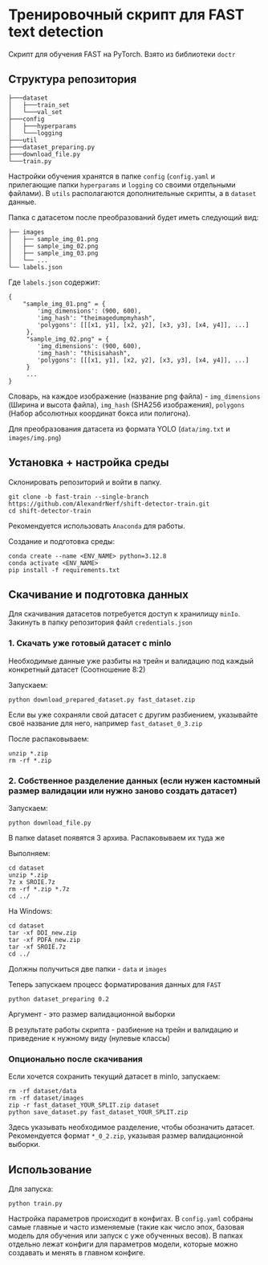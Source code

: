 # Тренировочный скрипт для FAST text detection

Скрипт для обучения FAST на PyTorch. Взято из библиотеки `doctr`

## Структура репозитория

```
├───dataset
│   ├───train_set
│   └───val_set
├───config
│   ├───hyperparams
│   └───logging
├───util
├───dataset_preparing.py
├───download_file.py
└───train.py
```

Настройки обучения хранятся в папке `config` (`config.yaml` и прилегающие папки `hyperparams` и `logging` со своими отдельными файлами). В `utils` располагаются дополнительные скрипты, а в `dataset` данные.


Папка с датасетом после преобразований будет иметь следующий вид:

```shell
├── images
│   ├── sample_img_01.png
│   ├── sample_img_02.png
│   ├── sample_img_03.png
│   └── ...
└── labels.json
```

Где `labels.json` содержит:

```shell
{
    "sample_img_01.png" = {
        'img_dimensions': (900, 600),
        'img_hash': "theimagedumpmyhash",
        'polygons': [[[x1, y1], [x2, y2], [x3, y3], [x4, y4]], ...]
     },
     "sample_img_02.png" = {
        'img_dimensions': (900, 600),
        'img_hash': "thisisahash",
        'polygons': [[[x1, y1], [x2, y2], [x3, y3], [x4, y4]], ...]
     }
     ...
}
```

Словарь, на каждое изображение (название png файла) - `img_dimensions` (Ширина и высота файла), `img_hash` (SHA256 изображения), `polygons` (Набор абсолютных координат бокса или полигона). 

Для преобразования датасета из формата YOLO (`data/img.txt` и `images/img.png`)


## Установка + настройка среды

Склонировать репозиторий и войти в папку.

```shell
git clone -b fast-train --single-branch https://github.com/AlexandrNerf/shift-detector-train.git
cd shift-detector-train
```

Рекомендуется использовать `Anaconda` для работы.

Создание и подготовка среды:
```shell
conda create --name <ENV_NAME> python=3.12.8
conda activate <ENV_NAME>
pip install -f requirements.txt
```


## Скачивание и подготовка данных

Для скачивания датасетов потребуется доступ к хранилищу `minIo`. Закинуть в папку репозитория файл `credentials.json`

### 1. Cкачать уже готовый датасет с minIo

Необходимые данные уже разбиты на трейн и валидацию под каждый конкретный датасет (Соотношение 8:2)

Запускаем:

```shell
python download_prepared_dataset.py fast_dataset.zip
```

Если вы уже сохраняли свой датасет с другим разбиением, указывайте своё название для него, например `fast_dataset_0_3.zip`

После распаковываем:

```shell
unzip *.zip
rm -rf *.zip
```

### 2. Собственное разделение данных (если нужен кастомный размер валидации или нужно заново создать датасет) 


Запускаем:

```shell
python download_file.py
```

В папке dataset появятся 3 архива. Распаковываем их туда же

Выполняем:

```shell
cd dataset
unzip *.zip
7z x SROIE.7z
rm -rf *.zip *.7z
cd ../
```

На Windows:

```shell
cd dataset
tar -xf DDI_new.zip
tar -xf PDFA_new.zip
tar -xf SROIE.7z
cd ../
```

Должны получиться две папки - `data` и `images`

Теперь запускаем процесс форматирования данных для `FAST`


```shell
python dataset_preparing 0.2
```

Аргумент - это размер валидационной выборки

В результате работы скрипта - разбиение на трейн и валидацию и приведение к нужному виду (нулевые классы)

### Опционально после скачивания

Если хочется сохранить текущий датасет в minIo, запускаем:

```shell
rm -rf dataset/data
rm -rf dataset/images
zip -r fast_dataset_YOUR_SPLIT.zip dataset
python save_dataset.py fast_dataset_YOUR_SPLIT.zip
```

Здесь указывать необходимое разделение, чтобы обозначить датасет. Рекомендуется формат `*_0_2.zip`, указывая размер валидационной выборки.

## Использование

Для запуска:

```shell
python train.py
```


Настройка параметров происходит в конфигах. В `config.yaml` собраны самые главные и часто изменяемые (такие как число эпох, базовая модель для обучения или запуск с уже обученных весов). В папках отдельно лежат конфиги для параметров модели, которые можно создавать и менять в главном конфиге.